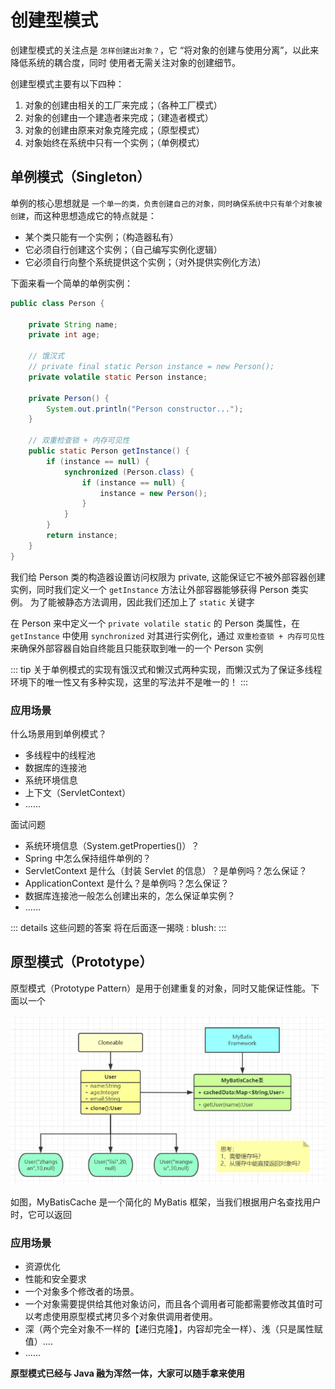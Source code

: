 # 创建型模式

创建型模式的关注点是 `怎样创建出对象？`，它 “将对象的创建与使用分离”，以此来降低系统的耦合度，同时 使用者无需关注对象的创建细节。

创建型模式主要有以下四种：
1. 对象的创建由相关的工厂来完成；（各种工厂模式）
2. 对象的创建由一个建造者来完成；（建造者模式）
3. 对象的创建由原来对象克隆完成；（原型模式）
4. 对象始终在系统中只有一个实例；（单例模式）


## 单例模式（Singleton）

单例的核心思想就是 `一个单一的类，负责创建自己的对象，同时确保系统中只有单个对象被创建`，而这种思想造成它的特点就是：
- 某个类只能有一个实例；（构造器私有）
- 它必须自行创建这个实例；（自己编写实例化逻辑）
- 它必须自行向整个系统提供这个实例；（对外提供实例化方法）

下面来看一个简单的单例实例：
```java
public class Person {

    private String name;
    private int age;

    // 饿汉式
    // private final static Person instance = new Person();
    private volatile static Person instance;

    private Person() {
        System.out.println("Person constructor...");
    }

    // 双重检查锁 + 内存可见性
    public static Person getInstance() {
        if (instance == null) {
            synchronized (Person.class) {
                if (instance == null) {
                    instance = new Person();
                }
            }
        }
        return instance;
    }
}
```
我们给 Person 类的构造器设置访问权限为 private, 这能保证它不被外部容器创建实例，同时我们定义一个 `getInstance` 方法让外部容器能够获得 Person 类实例。
为了能被静态方法调用，因此我们还加上了 `static` 关键字

在 Person 来中定义一个 `private volatile static` 的 Person 类属性，在 `getInstance` 中使用 `synchronized` 对其进行实例化，通过 `双重检查锁 + 内存可见性` 来确保外部容器自始自终能且只能获取到唯一的一个 Person 实例

::: tip
关于单例模式的实现有饿汉式和懒汉式两种实现，而懒汉式为了保证多线程环境下的唯一性又有多种实现，这里的写法并不是唯一的！
:::

### 应用场景

什么场景用到单例模式？
- 多线程中的线程池
- 数据库的连接池
- 系统环境信息
- 上下文（ServletContext）
- ......

面试问题
- 系统环境信息（System.getProperties()）？
- Spring 中怎么保持组件单例的？
- ServletContext 是什么（封装 Servlet 的信息）？是单例吗？怎么保证？
- ApplicationContext 是什么？是单例吗？怎么保证？
- 数据库连接池一般怎么创建出来的，怎么保证单实例？
- ......

::: details 这些问题的答案
将在后面逐一揭晓 : blush:
:::

## 原型模式（Prototype）

原型模式（Prototype Pattern）是用于创建重复的对象，同时又能保证性能。下面以一个

![image-20240723153228647](02-creational-patterns.assets/image-20240723153228647.png)

如图，MyBatisCache 是一个简化的 MyBatis 框架，当我们根据用户名查找用户时，它可以返回

### 应用场景

- 资源优化
- 性能和安全要求
- 一个对象多个修改者的场景。
- 一个对象需要提供给其他对象访问，而且各个调用者可能都需要修改其值时可以考虑使用原型模式拷贝多个对象供调用者使用。
- 深（两个完全对象不一样的【递归克隆】，内容却完全一样）、浅（只是属性赋值）....
- ......

**原型模式已经与 Java 融为浑然一体，大家可以随手拿来使用**